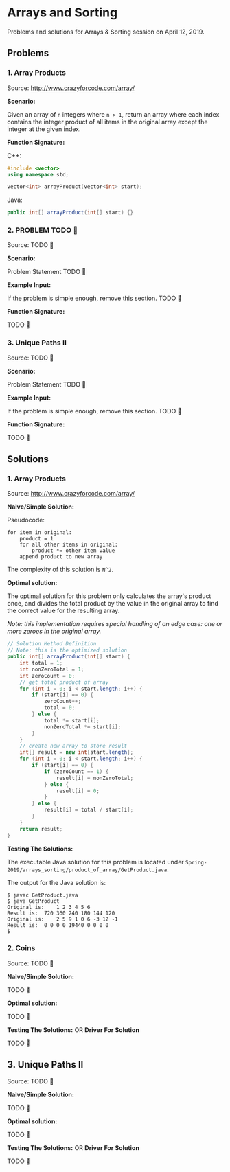 # Arrays and Sorting

Problems and solutions for Arrays & Sorting session on April 12, 2019.

## Problems

### 1. Array Products

Source: http://www.crazyforcode.com/array/

**Scenario:** 

Given an array of `n` integers where `n > 1`, return an array where each index contains the integer product of all items in the original array except the integer at the given index.

**Function Signature:**

C++:

```c++
#include <vector>
using namespace std;

vector<int> arrayProduct(vector<int> start);
```

Java:

```java
public int[] arrayProduct(int[] start) {}
```

### 2. PROBLEM TODO :bug:

Source: TODO :bug:

**Scenario:** 

Problem Statement TODO :bug:

**Example Input:**

If the problem is simple enough, remove this section. TODO :bug:

**Function Signature:**

TODO :bug:

### 3. Unique Paths II

Source: TODO :bug:

**Scenario:** 

Problem Statement TODO :bug:

**Example Input:**

If the problem is simple enough, remove this section. TODO :bug:

**Function Signature:**

TODO :bug:

## Solutions

### 1. Array Products

Source: http://www.crazyforcode.com/array/

**Naive/Simple Solution:** 

Pseudocode:
```
for item in original:
    product = 1
    for all other items in original:
        product *= other item value
    append product to new array
```

The complexity of this solution is `N^2`.

**Optimal solution:**

The optimal solution for this problem only calculates the array's product once, and divides the total product by the value in the original array to find the correct value for the resulting array.

_Note: this implementation requires special handling of an edge case: one or more zeroes in the original array._

```java
// Solution Method Definition
// Note: this is the optimized solution
public int[] arrayProduct(int[] start) {
    int total = 1;
    int nonZeroTotal = 1;
    int zeroCount = 0;
    // get total product of array
    for (int i = 0; i < start.length; i++) {
        if (start[i] == 0) {
            zeroCount++;
            total = 0;
        } else {
            total *= start[i];
            nonZeroTotal *= start[i];
        }
    }
    // create new array to store result
    int[] result = new int[start.length];
    for (int i = 0; i < start.length; i++) {
        if (start[i] == 0) {
            if (zeroCount == 1) {
                result[i] = nonZeroTotal;
            } else {
                result[i] = 0;
            }
        } else {
            result[i] = total / start[i];
        }
    }
    return result;
}
```

**Testing The Solutions:**

The executable Java solution for this problem is located under `Spring-2019/arrays_sorting/product_of_array/GetProduct.java`.

The output for the Java solution is:

```
$ javac GetProduct.java
$ java GetProduct
Original is:	1 2 3 4 5 6 
Result is:	720 360 240 180 144 120 
Original is:	2 5 9 1 0 6 -3 12 -1 
Result is:	0 0 0 0 19440 0 0 0 0 
$
```

### 2. Coins

Source: TODO :bug:

**Naive/Simple Solution:** 

TODO :bug:

**Optimal solution:**

TODO :bug:

**Testing The Solutions:** OR **Driver For Solution**  

TODO :bug:

## 3. Unique Paths II

Source: TODO :bug:

**Naive/Simple Solution:** 

TODO :bug:

**Optimal solution:**

TODO :bug:

**Testing The Solutions:** OR **Driver For Solution**  

TODO :bug:


